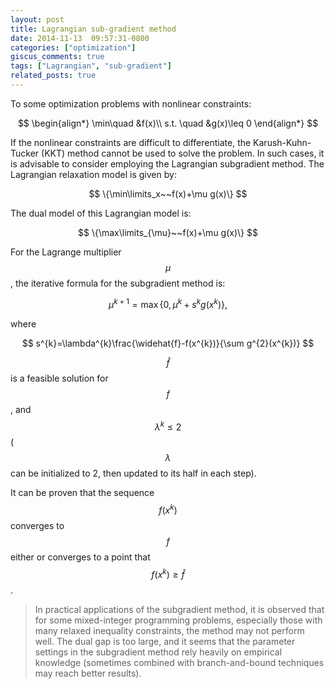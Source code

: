 ```yaml
---
layout: post
title: Lagrangian sub-gradient method
date: 2014-11-13  09:57:31-0800
categories: ["optimization"]
giscus_comments: true
tags: ["Lagrangian", "sub-gradient"]
related_posts: true
---
```


To some optimization problems with nonlinear constraints:

$$
\begin{align*}
\min\quad &f(x)\\
s.t. \quad &g(x)\leq 0
\end{align*}
$$

If the nonlinear constraints are difficult to differentiate, the Karush-Kuhn-Tucker (KKT) method cannot be used to solve the problem. In such cases, it is advisable to consider employing the Lagrangian subgradient method. The Lagrangian relaxation model is given by:

$$
\{\min\limits_x~~f(x)+\mu g(x)\}
$$

The dual model of this Lagrangian model is:

$$
\{\max\limits_{\mu}~~f(x)+\mu g(x)\}
$$

For the Lagrange multiplier $$\mu$$, the iterative formula for the subgradient method is:

$$
\mu ^{k+1}=\max\{0,\mu^{k}+s^{k}g(x^{k})\},
$$

where

$$
s^{k}=\lambda^{k}\frac{\widehat{f}-f(x^{k})}{\sum g^{2}(x^{k})}
$$

$$\hat{f}$$ is a feasible solution for $$f$$, and $$\lambda^k\leq 2$$ ($$\lambda$$can be initialized to 2, then updated to its half in each step).

It can be proven that the sequence $$f(x^k)$$ converges to $$f$$ either or converges to a point that $$f(x^k)\geq \hat{f}$$ .

> In practical applications of the subgradient method, it is observed that for some mixed-integer programming problems, especially those with many relaxed inequality constraints, the method may not perform well. The dual gap is too large, and it seems that the parameter settings in the subgradient method rely heavily on empirical knowledge (sometimes combined with branch-and-bound techniques may reach better results).
